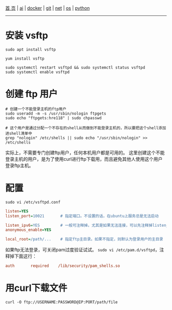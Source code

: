 [首 页](https://patrickj-fd.github.io/index) | [ai](https://patrickj-fd.github.io/mdfiles/ai/index) | [docker](https://patrickj-fd.github.io/mdfiles/docker/index) | [git](https://patrickj-fd.github.io/mdfiles/git/index) | [net](https://patrickj-fd.github.io/mdfiles/net/index) | [os](https://patrickj-fd.github.io/mdfiles/os/index) | [python](https://patrickj-fd.github.io/mdfiles/python/index)

---

# 安装 vsftp
```shell
sudo apt install vsftp

yum install vsftp

sudo systemctl restart vsftpd && sudo systemctl status vsftpd
sudo systemctl enable vsftpd
```

# 创建 ftp 用户
```shell
# 创建一个不能登录主机的ftp用户
sudo useradd -m -s /usr/sbin/nologin ftpgets
sudo echo "ftpgets:hre118" | sudo chpasswd

# 这个用户是通过分配一个不存在的shell从而做到不能登录主机的，所以要把这个shell添加进shell清单中
grep "nologin" /etc/shells || sudo echo "/usr/sbin/nologin" >> /etc/shells
```
实际上，不需要专门创建ftp用户，任何本机用户都是可用的。
这里创建这个不能登录主机的用户，是为了使用curl进行ftp下载用，而且避免其他人使用这个用户登录ftp主机。


# 配置
`sudo vi /etc/vsftpd.conf`
```ini
listen=YES
listen_port=10021       # 指定端口。不设置的话，在ubuntu上服务总是无法启动

listen_ipv6=YES         # 一般可注释掉。尤其是如果无法连接，可以先注释掉listen_ipv6试试。
anonymous_enable=YES

local_root=/path/...    # 指定ftp主目录。如果不指定，则默认为登录用户的主目录
```

如果ftp无法登录，可关闭pam过度验证试试。
`sudo vi /etc/pam.d/vsftpd`，注释掉下面这行：
```ini
auth       required    /lib/security/pam_shells.so
```


# 用curl下载文件
```shell
curl -O ftp://USERNAME:PASSWORD@IP:PORT/path/file
```